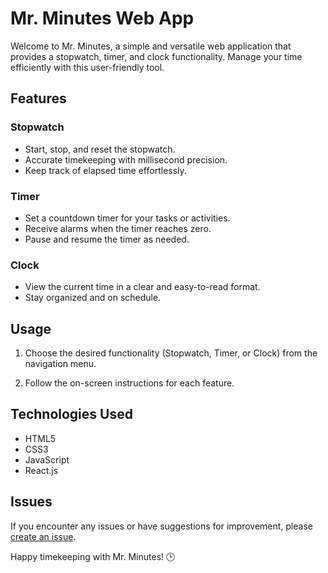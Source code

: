 # Mr. Minutes Web App

Welcome to Mr. Minutes, a simple and versatile web application that provides a stopwatch, timer, and clock functionality. Manage your time efficiently with this user-friendly tool.

## Features

### Stopwatch

- Start, stop, and reset the stopwatch.
- Accurate timekeeping with millisecond precision.
- Keep track of elapsed time effortlessly.

### Timer

- Set a countdown timer for your tasks or activities.
- Receive alarms when the timer reaches zero.
- Pause and resume the timer as needed.

### Clock

- View the current time in a clear and easy-to-read format.
- Stay organized and on schedule.

## Usage

1. Choose the desired functionality (Stopwatch, Timer, or Clock) from the navigation menu.

2. Follow the on-screen instructions for each feature.

## Technologies Used

- HTML5
- CSS3
- JavaScript
- React.js

## Issues

If you encounter any issues or have suggestions for improvement, please [create an issue](https://github.com/Batcave765/mr-minutes/issues).

Happy timekeeping with Mr. Minutes! 🕒
